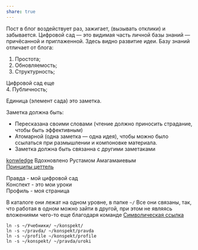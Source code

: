 ```yaml
---  
share: true  
---  
```

Пост в блог воздействует раз, зажигает, (вызывать отклики) и забывается. Цифровой сад — это видимая часть личной базы знаний — причёсанной и приглаженной. Здесь видно развитие идеи. Базу знаний отличает от блога:  
  
1. Простота;  
2. Обновляемость;  
3. Структурность;  
  
Цифровой сад еще  
4. Публичность;  
  
Единица (элемент сада) это заметка.  
  
Заметка должна быть:   
- Пересказана своими словами (чтение должно приносить страдание, чтобы быть эффективным)  
- Атомарной (одна заметка — одна идея), чтобы можно было ссылаться при размышлении и компоновке материала.  
- Заметка должна быть связанна с другими заметаками  
  
[konwledge](konwledge.md) Вдохновлено Рустамом Амагамаиевым  
[Принципы цеттель](%D0%9F%D1%80%D0%B8%D0%BD%D1%86%D0%B8%D0%BF%D1%8B%20%D1%86%D0%B5%D1%82%D1%82%D0%B5%D0%BB%D1%8C.md)  
  
Правда - мой цифровой сад  
Конспект - это мои уроки  
Профиль - моя страница  
  
В каталоге они лежат на одном уровне, в папке `~/` Все они связаны, так, что работая в одном можно зайти в другой, при этом не являясь вложениями чего-то еще благодаря команде [Символическая ссылка](%D0%A1%D0%B8%D0%BC%D0%B2%D0%BE%D0%BB%D0%B8%D1%87%D0%B5%D1%81%D0%BA%D0%B0%D1%8F%20%D1%81%D1%81%D1%8B%D0%BB%D0%BA%D0%B0.md)  
  
```  
ln -s ~/Учебники/ ~/konspekt/  
ln -s ~/pravda/ ~/konspekt/pravda  
ln -s ~/profile ~/konspekt/profile  
ln -s ~/konspekt/ ~/pravda/uroki     
```  
  
